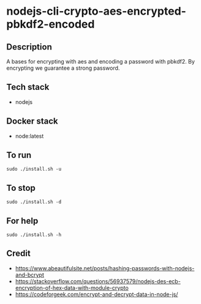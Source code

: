 # nodejs-cli-crypto-aes-encrypted-pbkdf2-encoded

## Description
A bases for encrypting with aes
and encoding a password with pbkdf2.
By encrypting we guarantee a strong
password.

## Tech stack
- nodejs

## Docker stack
- node:latest

## To run
`sudo ./install.sh -u`

## To stop
`sudo ./install.sh -d`

## For help
`sudo ./install.sh -h`

## Credit
- https://www.abeautifulsite.net/posts/hashing-passwords-with-nodejs-and-bcrypt
- https://stackoverflow.com/questions/56937579/nodejs-des-ecb-encryption-of-hex-data-with-module-crypto
- https://codeforgeek.com/encrypt-and-decrypt-data-in-node-js/

